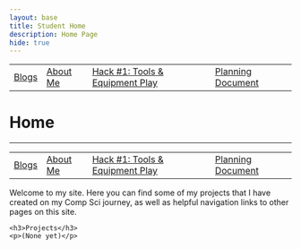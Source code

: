 ```yaml
---
layout: base
title: Student Home 
description: Home Page
hide: true
---
```


<div>
    <table>
        <tr>
            <td> <a href="/alex_2025/blogs">Blogs</a> </td>  
            <td> <a href="/alex_2025/about">About Me</a></td>  
            <td> <a href="/alex_2025/hacks/hack1"> Hack #1: Tools & Equipment Play</a></td>
            <td> <a href="/alex_2025/planning"> Planning Document</a></td>           
        </tr>
    </table>
</div>

# Home
---

<div>
    <table>
        <tr>
            <td> <a href="/alex_2025/blogs">Blogs</a> </td>  
            <td> <a href="/alex_2025/about">About Me</a></td>  
            <td> <a href="/alex_2025/hacks/hack1"> Hack #1: Tools & Equipment Play</a></td>
            <td> <a href="/alex_2025/planning"> Planning Document</a></td>           
        </tr>
    </table>
</div>
<div>
    <p> 
        Welcome to my site. Here you can find some of my projects that I have created on my Comp Sci journey, as well as helpful navigation links to other pages on this site.
    </p>

    <h3>Projects</h3>
    <p>(None yet)</p>
</div>


